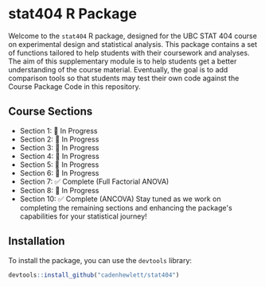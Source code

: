 # stat404 R Package

Welcome to the `stat404` R package, designed for the UBC STAT 404 course on experimental design and statistical analysis. This package contains a set of functions tailored to help students with their coursework and analyses. The aim of this supplementary module is to help students get a better understanding of the course material. Eventually, the goal is to add comparison tools so that students may test their own code against the Course Package Code in this repository.

## Course Sections
- Section 1: 🚧 In Progress
- Section 2: 🚧 In Progress
- Section 3: 🚧 In Progress
- Section 4: 🚧 In Progress
- Section 5: 🚧 In Progress
- Section 6: 🚧 In Progress
- Section 7: ✅ Complete (Full Factorial ANOVA)
- Section 8: 🚧 In Progress
- Section 10: ✅ Complete (ANCOVA)
Stay tuned as we work on completing the remaining sections and enhancing the package's capabilities for your statistical journey!

## Installation

To install the package, you can use the `devtools` library:

```R
devtools::install_github("cadenhewlett/stat404")
